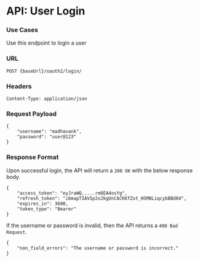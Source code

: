 # API: User Login

### Use Cases
Use this endpoint to login a user

### URL
```
POST {baseUrl}/oauth2/login/
```

### Headers
```
Content-Type: application/json
```

### Request Payload
```
{
    "username": "madhavank",
    "password": "user@123"
}
```

### Response Format
Upon successful login, the API will return a `200 OK` with the below response body.

```
{
    "access_token": "eyJraWQ.....rm8EA4osYg",
    "refresh_token": "i6mapTIAVSp2oJkgUnCACKKfZxt_H5MBLiqcybBBd04",
    "expires_in": 3600,
    "token_type": "Bearer"
}
```

If the username or password is invalid, then the API returns a `400 Bad Request`.

```
{
    "non_field_errors": "The username or password is incorrect."
}
```
